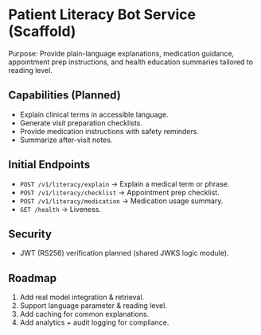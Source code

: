 # Patient Literacy Bot Service (Scaffold)

Purpose: Provide plain-language explanations, medication guidance, appointment prep instructions, and health education summaries tailored to reading level.

## Capabilities (Planned)
- Explain clinical terms in accessible language.
- Generate visit preparation checklists.
- Provide medication instructions with safety reminders.
- Summarize after-visit notes.

## Initial Endpoints
- `POST /v1/literacy/explain` -> Explain a medical term or phrase.
- `POST /v1/literacy/checklist` -> Appointment prep checklist.
- `POST /v1/literacy/medication` -> Medication usage summary.
- `GET /health` -> Liveness.

## Security
- JWT (RS256) verification planned (shared JWKS logic module).

## Roadmap
1. Add real model integration & retrieval.
2. Support language parameter & reading level.
3. Add caching for common explanations.
4. Add analytics + audit logging for compliance.
